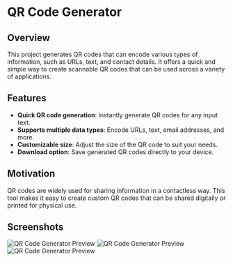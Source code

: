 # QR Code Generator

## Overview
This project generates QR codes that can encode various types of information, such as URLs, text, and contact details. It offers a quick and simple way to create scannable QR codes that can be used across a variety of applications.

## Features
- **Quick QR code generation**: Instantly generate QR codes for any input text.
- **Supports multiple data types**: Encode URLs, text, email addresses, and more.
- **Customizable size**: Adjust the size of the QR code to suit your needs.
- **Download option**: Save generated QR codes directly to your device.

## Motivation
QR codes are widely used for sharing information in a contactless way. This tool makes it easy to create custom QR codes that can be shared digitally or printed for physical use.

## Screenshots
![QR Code Generator Preview](img1.png)
![QR Code Generator Preview](img2.png)
![QR Code Generator Preview](img3.png)
